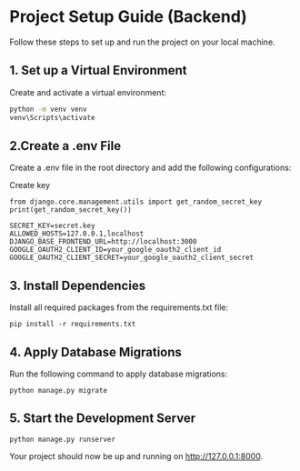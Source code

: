 # Project Setup Guide (Backend)

Follow these steps to set up and run the project on your local machine.

## 1. Set up a Virtual Environment

Create and activate a virtual environment:

```sh
python -m venv venv
venv\Scripts\activate
```
## 2.Create a .env File
Create a .env file in the root directory and add the following configurations:

Create key
```
from django.core.management.utils import get_random_secret_key
print(get_random_secret_key())
```
```
SECRET_KEY=secret.key
ALLOWED_HOSTS=127.0.0.1,localhost
DJANGO_BASE_FRONTEND_URL=http://localhost:3000
GOOGLE_OAUTH2_CLIENT_ID=your_google_oauth2_client_id
GOOGLE_OAUTH2_CLIENT_SECRET=your_google_oauth2_client_secret
```

## 3. Install Dependencies
Install all required packages from the requirements.txt file:

```
pip install -r requirements.txt
```

## 4. Apply Database Migrations
Run the following command to apply database migrations:

```
python manage.py migrate
```

## 5. Start the Development Server

```
python manage.py runserver
```
Your project should now be up and running on http://127.0.0.1:8000.
